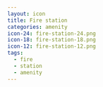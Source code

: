 ```yaml
---
layout: icon
title: Fire station
categories: amenity
icon-24: fire-station-24.png
icon-18: fire-station-18.png
icon-12: fire-station-12.png
tags:
  - fire
  - station
  - amenity
---
```

